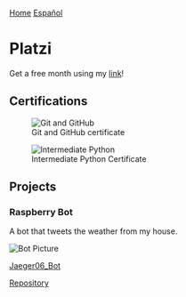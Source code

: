 [Home](index.md)
[Español](platziesp.md)
# Platzi

Get a free month using my [link](https://platzi.com/r/davidsilvaa/)!

## Certifications

<figure>
  <img
  src="https://imgur.com/8QPRgM8.jpg"
  alt="Git and GitHub">
  <figcaption>Git and GitHub certificate</figcaption>
</figure>

<figure>
  <img
  src="https://imgur.com/XdiK3td.jpg"
  alt="Intermediate Python">
  <figcaption>Intermediate Python Certificate</figcaption>
</figure>

## Projects

###  Raspberry Bot

A bot that tweets the weather from my house.

![Bot Picture](https://pbs.twimg.com/profile_banners/1330710695109857282/1606445184/1500x500)

[Jaeger06_Bot](https://twitter.com/Jaeger06_Bot)

[Repository](https://github.com/DavidSA06/Raspberry) 